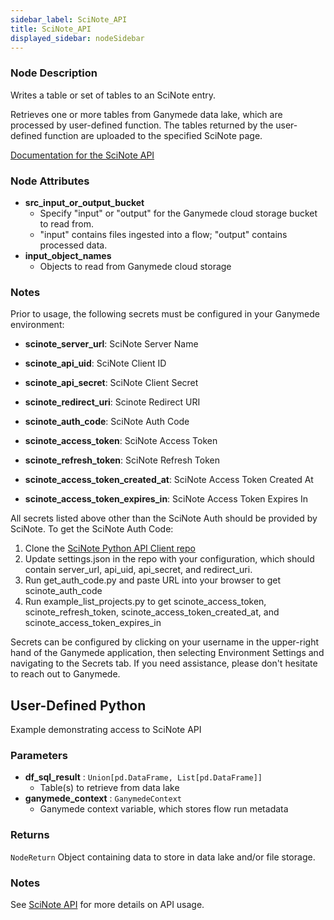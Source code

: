 ```yaml
---
sidebar_label: SciNote_API
title: SciNote_API
displayed_sidebar: nodeSidebar
---
```


### Node Description

Writes a table or set of tables to an SciNote entry.

Retrieves one or more tables from Ganymede data lake, which are processed by user-defined
function.  The tables returned by the user-defined function are uploaded to
the specified SciNote page.

[Documentation for the SciNote API](https://scinote-eln.github.io/scinote-api-v1-docs/)

### Node Attributes

- **src_input_or_output_bucket**
  - Specify "input" or "output" for the Ganymede cloud storage bucket to read from.
  - "input" contains files ingested into a flow; "output" contains processed data.
- **input_object_names**
  - Objects to read from Ganymede cloud storage

### Notes

Prior to usage, the following secrets must be configured in your Ganymede environment:
- **scinote_server_url**: SciNote Server Name
- **scinote_api_uid**: SciNote Client ID
- **scinote_api_secret**: SciNote Client Secret
- **scinote_redirect_uri**: Scinote Redirect URI
- **scinote_auth_code**: SciNote Auth Code

- **scinote_access_token**: SciNote Access Token
- **scinote_refresh_token**: SciNote Refresh Token
- **scinote_access_token_created_at**: SciNote Access Token Created At
- **scinote_access_token_expires_in**: SciNote Access Token Expires In

All secrets listed above other than the SciNote Auth should be provided by SciNote.
To get the SciNote Auth Code:
1. Clone the [SciNote Python API Client repo](https://github.com/scinote-eln/scinote-python-api-client-example)
2. Update settings.json in the repo with your configuration, which should contain server_url,
api_uid, api_secret, and redirect_uri.
3. Run get_auth_code.py and paste URL into your browser to get scinote_auth_code
4. Run example_list_projects.py to get scinote_access_token, scinote_refresh_token,
scinote_access_token_created_at, and scinote_access_token_expires_in

Secrets can be configured by clicking on your username in the upper-right hand of the Ganymede
application, then selecting Environment Settings and navigating to the Secrets tab.  If you need
assistance, please don't hesitate to reach out to Ganymede.

## User-Defined Python

Example demonstrating access to SciNote API

### Parameters

- **df_sql_result** : `Union[pd.DataFrame, List[pd.DataFrame]]`
    - Table(s) to retrieve from data lake
- **ganymede_context** : `GanymedeContext`
    - Ganymede context variable, which stores flow run metadata

### Returns

`NodeReturn`
  Object containing data to store in data lake and/or file storage.

### Notes

See [SciNote API](https://scinote-eln.github.io/scinote-api-v1-docs/) for more details on API usage.